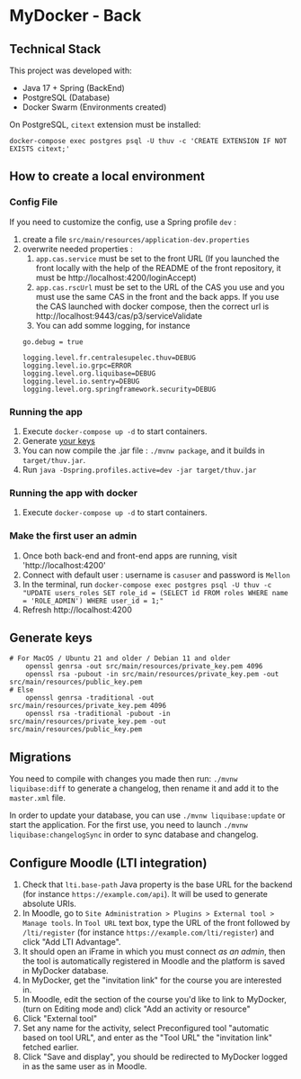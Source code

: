 # MyDocker - Back

## Technical Stack

This project was developed with:

- Java 17 + Spring (BackEnd)
- PostgreSQL (Database)
- Docker Swarm (Environments created)

On PostgreSQL, `citext` extension must be installed:

```shell
docker-compose exec postgres psql -U thuv -c 'CREATE EXTENSION IF NOT EXISTS citext;'
```

## How to create a local environment

### Config File

If you need to customize the config, use a Spring profile `dev` :
1. create a file `src/main/resources/application-dev.properties`
2. overwrite needed properties : 
   1. `app.cas.service` must be set to the front URL (If you launched the front locally with the help of the README of the front repository, it must be http://localhost:4200/loginAccept)
   2. `app.cas.rscUrl` must be set to the URL of the CAS you use and you must use the same CAS in the front and the back apps. If you use the CAS launched with docker compose, then the correct url is http://localhost:9443/cas/p3/serviceValidate
   3. You can add somme logging, for instance
   ```properties
   go.debug = true
   
   logging.level.fr.centralesupelec.thuv=DEBUG
   logging.level.io.grpc=ERROR
   logging.level.org.liquibase=DEBUG
   logging.level.io.sentry=DEBUG
   logging.level.org.springframework.security=DEBUG
   ```

### Running the app
1. Execute `docker-compose up -d` to start containers.
2. Generate [your keys](#generate-keys)
3. You can now compile the .jar file : `./mvnw package`, and it builds in `target/thuv.jar`.
4. Run `java -Dspring.profiles.active=dev -jar target/thuv.jar`

### Running the app with docker
1. Execute `docker-compose up -d` to start containers.

### Make the first user an admin
1. Once both back-end and front-end apps are running, visit 'http://localhost:4200'
2. Connect with default user : username is `casuser` and password is `Mellon`
3. In the terminal, run `docker-compose exec postgres psql -U thuv -c "UPDATE users_roles SET role_id = (SELECT id FROM roles WHERE name = 'ROLE_ADMIN') WHERE user_id = 1;"`
4. Refresh http://localhost:4200

## Generate keys

```shell
# For MacOS / Ubuntu 21 and older / Debian 11 and older
    openssl genrsa -out src/main/resources/private_key.pem 4096
    openssl rsa -pubout -in src/main/resources/private_key.pem -out src/main/resources/public_key.pem
# Else
    openssl genrsa -traditional -out src/main/resources/private_key.pem 4096
    openssl rsa -traditional -pubout -in src/main/resources/private_key.pem -out src/main/resources/public_key.pem
```

## Migrations

You need to compile with changes you made then run: `./mvnw liquibase:diff` to generate a changelog, then rename it and add it to the `master.xml` file.

In order to update your database, you can use `./mvnw liquibase:update` or start the application.
For the first use, you need to launch `./mvnw liquibase:changelogSync` in order to sync database and changelog.

## Configure Moodle (LTI integration)

1. Check that `lti.base-path` Java property is the base URL for the backend (for instance `https://example.com/api`). It will be used to generate absolute URIs.
2. In Moodle, go to `Site Administration > Plugins > External tool > Manage tools`. In `Tool URL` text box, type the URL of the front followed by `/lti/register` (for instance `https://example.com/lti/register`) and click "Add LTI Advantage".
3. It should open an iFrame in which you must connect *as an admin*, then the tool is automatically registered in Moodle and the platform is saved in MyDocker database.
4. In MyDocker, get the "invitation link" for the course you are interested in.
5. In Moodle, edit the section of the course you'd like to link to MyDocker, (turn on Editing mode and) click "Add an activity or resource"
6. Click "External tool"
7. Set any name for the activity, select Preconfigured tool "automatic based on tool URL", and enter as the "Tool URL" the "invitation link" fetched earlier.
8. Click "Save and display", you should be redirected to MyDocker logged in as the same user as in Moodle.
